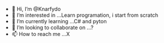- 👋 Hi, I’m @Knarfydo
- 👀 I’m interested in ...Learn programation, i start from scratch 
- 🌱 I’m currently learning ...C# and pyton
- 💞️ I’m looking to collaborate on ...?
- 📫 How to reach me ...X

<!---
Knarfydo/Knarfydo is a ✨ special ✨ repository because its `README.md` (this file) appears on your GitHub profile.
You can click the Preview link to take a look at your changes.
--->
